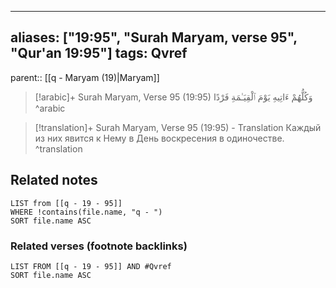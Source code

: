 
---
aliases: ["19:95", "Surah Maryam, verse 95", "Qur'an 19:95"]
tags: Qvref
---

parent:: [[q - Maryam (19)|Maryam]]

> [!arabic]+ Surah Maryam, Verse 95 (19:95)
> <span class="quran-arabic">وَكُلُّهُمْ ءَاتِيهِ يَوْمَ ٱلْقِيَـٰمَةِ فَرْدًا</span>
^arabic

> [!translation]+ Surah Maryam, Verse 95 (19:95) - Translation
> Каждый из них явится к Нему в День воскресения в одиночестве.
^translation



## Related notes
```dataview
LIST from [[q - 19 - 95]]
WHERE !contains(file.name, "q - ")
SORT file.name ASC
```

### Related verses (footnote backlinks)
```dataview
LIST FROM [[q - 19 - 95]] AND #Qvref
SORT file.name ASC
```

